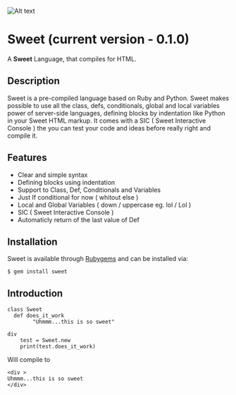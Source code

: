 ![Alt text](http://joaomdmoura.com/sweet/sweet.jpg "A Sweet Language")
# Sweet (current version - 0.1.0)
A **Sweet** Language, that compiles for HTML.

Description
------------
Sweet is a pre-compiled language based on Ruby and Python. 
Sweet makes possible to use all the class, defs, conditionals, global and 
local variables power of server-side languages, defining blocks by indentation 
like Python in your Sweet HTML markup.
It comes with a SIC ( Sweet Interactive Console ) the you can test your code and ideas
before really right and compile it.

Features
------------
* Clear and simple syntax
* Defining blocks using indentation
* Support to Class, Def, Conditionals and Variables
 * Just If conditional for now ( whitout else )
 * Local and Global Variables ( down / uppercase eg. lol / Lol )
* SIC ( Sweet Interactive Console )
* Automaticly return of the last value of Def

Installation
------------

Sweet is available through [Rubygems](http://rubygems.org/gems/sweet) and can be installed via:

```
$ gem install sweet
```

Introduction
------------

```
class Sweet
  def does_it_work
		"Uhmmm...this is so sweet"

div
	test = Sweet.new
	print(test.does_it_work)
```

Will compile to

```
<div >
Uhmmm...this is so sweet
</div>
```